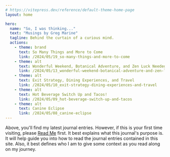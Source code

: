 ```yaml
---
# https://vitepress.dev/reference/default-theme-home-page
layout: home

hero:
  name: "So, I was thinking..."
  text: "Musings by Greg Marine"
  tagline: Behind the curtain of a curious mind.
  actions:
    - theme: brand
      text: So Many Things and More to Come
      link: /2024/05/19_so-many-things-and-more-to-come
    - theme: alt
      text: Wonderful Weekend, Botanical Adventure, and Zen Luck Needed
      link: /2024/05/13_wonderful-weekend-botanical-adventure-and-zen-luck-needed
    - theme: alt
      text: Exit Strategy, Dining Experiences, and Travel
      link: /2024/05/10_exit-strategy-dining-experiences-and-travel
    - theme: alt
      text: Hot Beverage Switch Up and Tacos!
      link: /2024/05/09_hot-beverage-switch-up-and-tacos
    - theme: alt
      text: Canine Eclipse
      link: /2024/05/08_canine-eclipse
---
```


Above, you'll find my latest journal entries. However, if this is your first time visiting, please [Read Me](read-me) first. It best explains what this journal's purpose is. It will help guide you into how to read the journal entries contained in this site. Also, it best defines who I am to give some context as you read along on my journey.